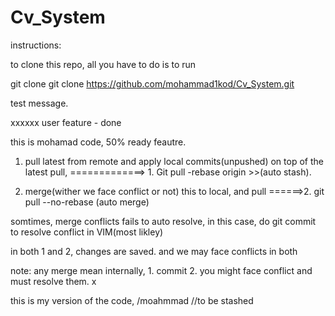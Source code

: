 # Cv_System

instructions:

to clone this repo, all you have to do is to run 

git clone git clone https://github.com/mohammad1kod/Cv_System.git


test message.

xxxxxx
 user feature - done 


 this is mohamad code, 50% ready feautre.

 1.  pull latest from remote and apply local commits(unpushed) on top of the latest pull,  =============> 1. Git pull -rebase origin >>(auto stash).
 

 2. merge(wither we face conflict or not) this to local, and pull ======>2. git pull --no-rebase (auto merge)

 somtimes, merge conflicts fails to auto resolve, in this case, do git commit to resolve conflict in VIM(most likley)

 

 in both 1 and 2, changes are saved. and we may face conflicts in both
 

 note: any merge mean internally, 1. commit 2. you might face conflict and must resolve them. x  

 
this is my version of the code, /moahmmad //to be stashed
